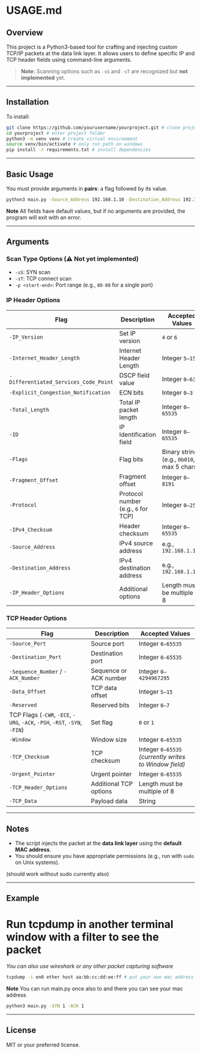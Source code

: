 # USAGE.md

## Overview

This project is a Python3-based tool for crafting and injecting custom TCP/IP packets at the data link layer. It allows users to define specific IP and TCP header fields using command-line arguments.

> **Note:** Scanning options such as `-sS` and `-sT` are recognized but **not implemented** yet.

---

## Installation

To install:

```bash
git clone https://github.com/yourusername/yourproject.git # clone project
cd yourproject # enter project folder
python3 -m venv venv # create virtual enviroement
source venv/bin/activate # only run path on windows
pip install -r requirements.txt # install dependencies
```

---

## Basic Usage

You must provide arguments in **pairs**: a flag followed by its value.

```bash
python3 main.py -Source_Address 192.168.1.10 -Destination_Address 192.168.1.1 -Source_Port 12345 -Destination_Port 80 -TCP_Data "Hello"
```

**Note** All fields have default values, but if no arguments are provided, the program will exit with an error.

---

## Arguments

### Scan Type Options (⚠️ Not yet implemented)
- `-sS`: SYN scan
- `-sT`: TCP connect scan
- `-p <start-end>`: Port range (e.g., `80-80` for a single port)

### IP Header Options

| Flag | Description | Accepted Values |
|------|-------------|-----------------|
| `-IP_Version` | Set IP version | `4` or `6` |
| `-Internet_Header_Length` | Internet Header Length | Integer `5–15` |
| `-Differentiated_Services_Code_Point` | DSCP field value | Integer `0–63` |
| `-Explicit_Congestion_Notification` | ECN bits | Integer `0–3` |
| `-Total_Length` | Total IP packet length | Integer `0–65535` |
| `-ID` | IP Identification field | Integer `0–65535` |
| `-Flags` | Flag bits | Binary string (e.g., `0b010`, max 5 chars) |
| `-Fragment_Offset` | Fragment offset | Integer `0–8191` |
| `-Protocol` | Protocol number (e.g., `6` for TCP) | Integer `0–255` |
| `-IPv4_Checksum` | Header checksum | Integer `0–65535` |
| `-Source_Address` | IPv4 source address | e.g., `192.168.1.100` |
| `-Destination_Address` | IPv4 destination address | e.g., `192.168.1.1` |
| `-IP_Header_Options` | Additional options | Length must be multiple of 8 |

### TCP Header Options

| Flag | Description | Accepted Values |
|------|-------------|-----------------|
| `-Source_Port` | Source port | Integer `0–65535` |
| `-Destination_Port` | Destination port | Integer `0–65535` |
| `-Sequence_Number` / `-ACK_Number` | Sequence or ACK number | Integer `0–4294967295` |
| `-Data_Offset` | TCP data offset | Integer `5–15` |
| `-Reserved` | Reserved bits | Integer `0–7` |
| TCP Flags (`-CWR`, `-ECE`, `-URG`, `-ACK`, `-PSH`, `-RST`, `-SYN`, `-FIN`) | Set flag | `0` or `1` |
| `-Window` | Window size | Integer `0–65535` |
| `-TCP_Checksum` | TCP checksum | Integer `0–65535` *(currently writes to Window field)* |
| `-Urgent_Pointer` | Urgent pointer | Integer `0–65535` |
| `-TCP_Header_Options` | Additional TCP options | Length must be multiple of 8 |
| `-TCP_Data` | Payload data | String |

---

## Notes

- The script injects the packet at the **data link layer** using the **default MAC address**.
- You should ensure you have appropriate permissions (e.g., run with `sudo` on Unix systems).

(should work without sudo currently also)

---

## Example

# Run tcpdump in another terminal window with a filter to see the packet
*You can also use wireshark or any other packet capturing software*

```bash
tcpdump -i en0 ether host aa:bb:cc:dd:ee:ff # put your own mac address
```

**Note** You can run main.py once also to and there you can see your mac address

```bash
python3 main.py -SYN 1 -ACK 1
```

---

## License

MIT or your preferred license.